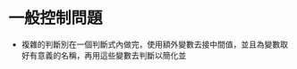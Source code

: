 # 一般控制問題
* 複雜的判斷別在一個判斷式內做完，使用額外變數去接中間值，並且為變數取好有意義的名稱，再用這些變數去判斷以簡化並
<!--stackedit_data:
eyJoaXN0b3J5IjpbMTI0MzU4NTU5NSwxMDYzNDczNjA1XX0=
-->
